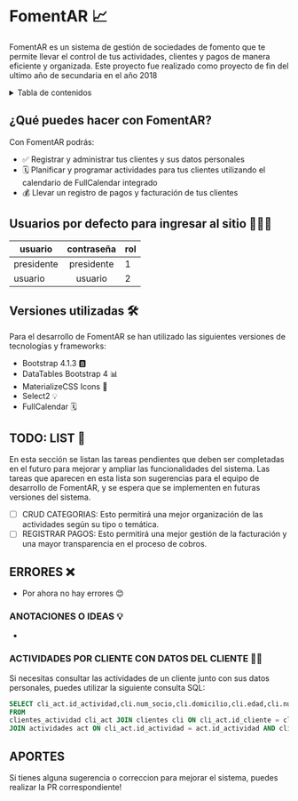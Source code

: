 # FomentAR 📈

FomentAR es un sistema de gestión de sociedades de fomento que te permite llevar el control de tus actividades, clientes y pagos de manera eficiente y organizada. Este proyecto fue realizado como proyecto de fin del ultimo año de secundaria en el año 2018

<details>
  <summary>Tabla de contenidos</summary>
  <ol>
    <li>
      <a href="#fomentar-">Acerca de</a>
    <li><a href="#qué-puedes-hacer-con-fomentar">¿Qué puedes hacer con FomentAR?</a></li>
    <li><a href="#usuarios-por-defecto-para-ingresar-al-sitio-">Usuarios</a></li>
    <li><a href="#versiones-utilizadas-%EF%B8%8F">Versiones utilizadas 🛠️</a></li>
    <li><a href="#todo-list-">TODO: LIST 📝</a></li>
     <li><a href="#errores-">ERRORES ❌</a></li>
      <li><a href="#anotaciones-o-ideas-">ANOTACIONES O IDEAS 💡</a></li>
       <li><a href="#actividades-por-cliente-con-datos-del-cliente-">ACTIVIDADES POR CLIENTE CON DATOS DEL CLIENTE 🧑‍💻</a></li>
        <li><a href="#aportes">APORTES</a></li>
  </ol>
</details>

## ¿Qué puedes hacer con FomentAR?

Con FomentAR podrás:

-   ✅ Registrar y administrar tus clientes y sus datos personales
-   🗓️ Planificar y programar actividades para tus clientes utilizando el calendario de FullCalendar integrado
-   💰 Llevar un registro de pagos y facturación de tus clientes

## Usuarios por defecto para ingresar al sitio 👨🏻‍💻

| usuario    | contraseña | rol |
| ---------- | :--------: | --- |
| presidente | presidente | 1   |
| usuario    |  usuario   | 2   |

## Versiones utilizadas 🛠️

Para el desarrollo de FomentAR se han utilizado las siguientes versiones de tecnologías y frameworks:

-   Bootstrap 4.1.3 🅱️
-   DataTables Bootstrap 4 📊
-   MaterializeCSS Icons 🎨
-   Select2 💡
-   FullCalendar 🗓️

## TODO: LIST 📝

En esta sección se listan las tareas pendientes que deben ser completadas en el futuro para mejorar y ampliar las funcionalidades del sistema. Las tareas que aparecen en esta lista son sugerencias para el equipo de desarrollo de FomentAR, y se espera que se implementen en futuras versiones del sistema.

-   [ ] CRUD CATEGORIAS: Esto permitirá una mejor organización de las actividades según su tipo o temática.
-   [ ] REGISTRAR PAGOS: Esto permitirá una mejor gestión de la facturación y una mayor transparencia en el proceso de cobros.

## ERRORES ❌

-   Por ahora no hay errores 😊

### ANOTACIONES O IDEAS 💡

-

### ACTIVIDADES POR CLIENTE CON DATOS DEL CLIENTE 🧑‍💻

Si necesitas consultar las actividades de un cliente junto con sus datos personales, puedes utilizar la siguiente consulta SQL:

```SQL
SELECT cli_act.id_actividad,cli.num_socio,cli.domicilio,cli.edad,cli.num_domicilio,cli.telefono,cli.id_genero,cli.fecha_nacimiento,cli.fecha_ingreso,cli.DNI,cli.id_cliente,cli.nombre, cli.apellido, act.nombre_actividad
FROM
clientes_actividad cli_act JOIN clientes cli ON cli_act.id_cliente = cli.id_cliente
JOIN actividades act ON cli_act.id_actividad = act.id_actividad AND cli_act.id_cliente = $id_cliente
```

## APORTES

Si tienes alguna sugerencia o correccion para mejorar el sistema, puedes realizar la PR correspondiente!

